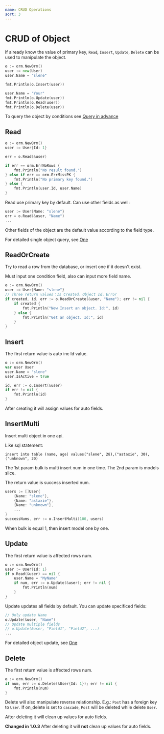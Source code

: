 ```yaml
---
name: CRUD Operations
sort: 3
---
```


# CRUD of Object

If already know the value of primary key, `Read`, `Insert`, `Update`, `Delete` can be used to manipulate the object.

```go
o := orm.NewOrm()
user := new(User)
user.Name = "slene"

fmt.Println(o.Insert(user))

user.Name = "Your"
fmt.Println(o.Update(user))
fmt.Println(o.Read(user))
fmt.Println(o.Delete(user))
```

To query the object by conditions see [Query in advance](query.md#all)

## Read

```go
o := orm.NewOrm()
user := User{Id: 1}

err = o.Read(&user)

if err == orm.ErrNoRows {
	fmt.Println("No result found.")
} else if err == orm.ErrMissPK {
	fmt.Println("No primary key found.")
} else {
	fmt.Println(user.Id, user.Name)
}
```

Read use primary key by default. Can use other fields as well:

```go
user := User{Name: "slene"}
err = o.Read(&user, "Name")
...
```
Other fields of the object are the default value according to the field type.

For detailed single object query, see [One](query.md#one)

## ReadOrCreate

Try to read a row from the database, or insert one if it doesn't exist.

Must input one condition field, also can input more field name.

```go
o := orm.NewOrm()
user := User{Name: "slene"}
// Three return values：Is Created，Object Id，Error
if created, id, err := o.ReadOrCreate(&user, "Name"); err != nil {
	if created {
		fmt.Println("New Insert an object. Id:", id)
	} else {
		fmt.Println("Get an object. Id:", id)
	}
}
```

## Insert

The first return value is auto inc Id value.

```go
o := orm.NewOrm()
var user User
user.Name = "slene"
user.IsActive = true

id, err := o.Insert(&user)
if err != nil {
	fmt.Println(id)
}
```

After creating it will assign values for auto fields.

## InsertMulti

Insert multi object in one api.

Like sql statement:

```
insert into table (name, age) values("slene", 28),("astaxie", 30),("unknown", 20)
```

The 1st param bulk is multi insert num in one time. The 2nd param is models slice.

The return value is success inserted num.

```go
users := []User{
	{Name: "slene"},
	{Name: "astaxie"},
	{Name: "unknown"},
	...
}
successNums, err := o.InsertMulti(100, users)
```

When bulk is equal 1, then insert model one by one.

## Update

The first return value is affected rows num.

```go
o := orm.NewOrm()
user := User{Id: 1}
if o.Read(&user) == nil {
	user.Name = "MyName"
	if num, err := o.Update(&user); err != nil {
		fmt.Println(num)
	}
}
```

Update updates all fields by default. You can update specificed fields:

```go
// Only update Name
o.Update(&user, "Name")
// Update multiple fields
// o.Update(&user, "Field1", "Field2", ...)
...
```

For detailed object update, see [One](query.md#one)

## Delete

The first return value is affected rows num.

```go
o := orm.NewOrm()
if num, err := o.Delete(&User{Id: 1}); err != nil {
	fmt.Println(num)
}
```

Delete will also manipulate reverse relationship. E.g.: `Post` has a foreign key to `User`. If on_delete is set to `cascade`, `Post` will be deleted while delete `User`.

After deleting it will clean up values for auto fields.

**Changed in 1.0.3** After deleting it will **not** clean up values for auto fields.
